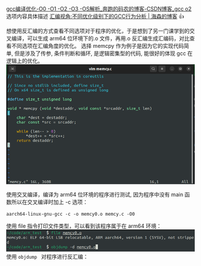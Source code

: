 [gcc编译优化-O0 -O1 -O2 -O3 -OS解析_奔跑的码农的博客-CSDN博客_gcc o2](https://blog.csdn.net/wuxing26jiayou/article/details/96132721) 选项内容具体描述
[汇编视角:不同优化级别下的GCC行为分析 | 海森的博客](https://hisenz.com/post/%E6%B1%87%E7%BC%96%E8%A7%86%E8%A7%92-%E4%B8%8D%E5%90%8C%E4%BC%98%E5%8C%96%E7%BA%A7%E5%88%AB%E4%B8%8B%E7%9A%84GCC%E8%A1%8C%E4%B8%BA%E5%88%86%E6%9E%90/) 👍

想使用反汇编的方式查看不同选项对于程序的优化，于是想到了另一门课学到的交叉编译，可以生成 arm64 位环境下的.o 文件，再用.o 反汇编生成汇编码，对比查看不同选项在汇编角度的优化。
选择 memcpy 作为例子是因为它的实现代码简单, 但是涉及了传参, 条件判断和循环, 是逻辑密集型的代码, 能很好的体现 gcc 在逻辑上的优化。
![500](https://raw.githubusercontent.com/acdefg/cdn/main/obsidian/202211171818644.png)

使用交叉编译，编译为 arm64 位环境的程序进行测试, 因为程序中没有 main 函数所以在交叉编译时加上 -c 选项：
```shell
aarch64-linux-gnu-gcc -c -o memcy0.o memcy.c -O0
```
使用 file 指令打印文件类型，可以看到该程序属于在 arm64 环境：
![](https://raw.githubusercontent.com/acdefg/cdn/main/obsidian/202211171841155.png)
使用 `objdump ` 对程序进行反汇编：

